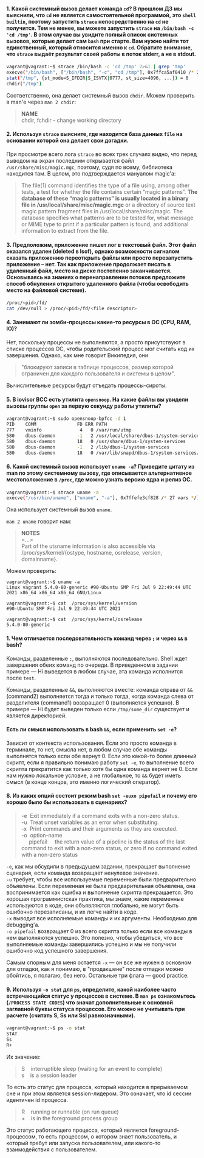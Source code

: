 
#### 1. Какой системный вызов делает команда `cd`? В прошлом ДЗ мы выяснили, что `cd` не является самостоятельной  программой, это `shell builtin`, поэтому запустить `strace` непосредственно на `cd` не получится. Тем не менее, вы можете запустить `strace` на `/bin/bash -c 'cd /tmp'`. В этом случае вы увидите полный список системных вызовов, которые делает сам `bash` при старте. Вам нужно найти тот единственный, который относится именно к `cd`. Обратите внимание, что `strace` выдаёт результат своей работы в поток stderr, а не в stdout.

````bash
vagrant@vagrant:~$ strace /bin/bash -c 'cd /tmp' 2>&1 | grep 'tmp'
execve("/bin/bash", ["/bin/bash", "-c", "cd /tmp"], 0x7ffca5af0410 /* 27 vars */) = 0
stat("/tmp", {st_mode=S_IFDIR|S_ISVTX|0777, st_size=4096, ...}) = 0
chdir("/tmp")
````

Соответственно, она делает системный вызов `chdir`. Можем проверить в man'е через `man 2 chdir`:
> **NAME**  
>       chdir, fchdir - change working directory

#### 2. Используя `strace` выясните, где находится база данных `file` на основании которой она делает свои догадки.

При просмотре всего лога `strace` во всех трех случаях видно, что перед выводом на экран последним открывается файл `/usr/share/misc/magic.mgc`, поэтому, судя по всему, библиотека находится там. В целом, это подтверждается мануалом magic'а:
> The file(1) command identifies the
     type of a file using, among other tests, a test for whether the
     file contains certain “magic patterns”.  **The database of these
     “magic patterns” is usually located in a binary file in
     /usr/local/share/misc/magic.mgc** or a directory of source text magic
     pattern fragment files in /usr/local/share/misc/magic.  The
     database specifies what patterns are to be tested for, what message
     or MIME type to print if a particular pattern is found, and
     additional information to extract from the file.

#### 3. Предположим, приложение пишет лог в текстовый файл. Этот файл оказался удален (deleted в lsof), однако возможности сигналом сказать приложению переоткрыть файлы или просто перезапустить приложение – нет. Так как приложение продолжает писать в удаленный файл, место на диске постепенно заканчивается. Основываясь на знаниях о перенаправлении потоков предложите способ обнуления открытого удаленного файла (чтобы освободить место на файловой системе).

````bash
/proc/<pid>/fd/
cat /dev/null > /proc/<pid>/fd/<file descriptor>
````

#### 4. Занимают ли зомби-процессы какие-то ресурсы в ОС (CPU, RAM, IO)?

Нет, поскольку процессы не выполняются, а просто присутствуют в списке процессов ОС, чтобы родительский процесс мог считать код их завершения. Однако, как мне говорит Википедия, они
> "блокируют записи в таблице процессов, размер которой ограничен для каждого пользователя и системы в целом".

Вычислительные ресурсы будут отъедать процессы-сироты.

#### 5. В iovisor BCC есть утилита `opensnoop`. На какие файлы вы увидели вызовы группы `open` за первую секунду работы утилиты?

````bash
vagrant@vagrant:~$ sudo opensnoop-bpfcc -d 1
PID    COMM               FD ERR PATH
777    vminfo              4   0 /var/run/utmp
580    dbus-daemon        -1   2 /usr/local/share/dbus-1/system-services
580    dbus-daemon        18   0 /usr/share/dbus-1/system-services
580    dbus-daemon        -1   2 /lib/dbus-1/system-services
580    dbus-daemon        18   0 /var/lib/snapd/dbus-1/system-services/
````

#### 6. Какой системный вызов использует `uname -a`? Приведите цитату из man по этому системному вызову, где описывается альтернативное местоположение в `/proc`, где можно узнать версию ядра и релиз ОС.

````bash
vagrant@vagrant:~$ strace uname -a
execve("/usr/bin/uname", ["uname", "-a"], 0x7ffefe3cf828 /* 27 vars */) = 0
````

Она использует системный вызов `uname`.

`man 2 uname` говорит нам:
> **NOTES**  
> <...>  
>        Part of the utsname information is also accessible via /proc/sys/kernel/{ostype, hostname, osrelease, version, domainname}.

Можем проверить:
```
vagrant@vagrant:~$ uname -a
Linux vagrant 5.4.0-80-generic #90-Ubuntu SMP Fri Jul 9 22:49:44 UTC 2021 x86_64 x86_64 x86_64 GNU/Linux

vagrant@vagrant:~$ cat  /proc/sys/kernel/version
#90-Ubuntu SMP Fri Jul 9 22:49:44 UTC 2021

vagrant@vagrant:~$ cat  /proc/sys/kernel/osrelease
5.4.0-80-generic
```

#### 1. Чем отличается последовательность команд через `;` и через `&&` в bash?

Команды, разделенные `;`, выполняются последовательно. Shell ждет завершения обеих команд по очереди. В приведенном в задании примере — Hi выведется в любом случае, эта команда исполнится после `test`.

Команды, разделенные `&&`, выполняются вместе: команда справа от `&&` (command2) выполняется тогда и только тогда, когда команда слева от разделителя (command1) возвращает 0 (выполняется успешно). В примере — Hi будет выведен только если `/tmp/some_dir` существует и является директорией.

#### Есть ли смысл использовать в bash `&&`, если применить `set -e`?

Зависит от контекста использования. Если это просто команда в терминале, то нет, смысла нет, в любом случае обе команды выполнятся только если обе вернут 0. Если это какой-то более длинный скрипт, если я правильно понимаю работу `set -e`, то выполнение всего скрипта прекратится как только хотя бы одна команда вернет не 0. Если нам нужно локальное условие, а не глобальное, то `&&` будет иметь смысл (в конце концов, это именно логический оператор).

#### 8. Из каких опций состоит режим bash `set -euxo pipefail` и почему его хорошо было бы использовать в сценариях?

> -e&nbsp;&nbsp;Exit immediately if a command exits with a non-zero status.  
> -u&nbsp;&nbsp;Treat unset variables as an error when substituting.  
> -x&nbsp;&nbsp;Print commands and their arguments as they are executed.  
> -o&nbsp;&nbsp;option-name  
> &nbsp;&nbsp;&nbsp;&nbsp;&nbsp;pipefail&nbsp;&nbsp;&nbsp;&nbsp;&nbsp;the return value of a pipeline is the status of the last command to exit with a non-zero status, or zero if no command exited with a non-zero status

`-e`, как мы обсудили в предыдущем задании, прекращает выполнение сценария, если команда возвращает ненулевое значение.  
`-u` требует, чтобы все используемые переменные были предварительно объявлены. Если переменная не была предварительная объявлена, она воспринимается как ошибка и выполнение скрипта прекращается. Это хорошая программистская практика, мы знаем, какие переменные используются в коде, они объявляются глобально, не могут быть ошибочно перезаписаны, и их легче найти в коде.  
`-x` выводит все исполняемые команды и их аргументы. Необходимо для debugging'а.  
`-o pipefail` возвращает 0 из всего скрипта только если все команды в нем выполняются успешно. Это полезно, чтобы убедиться, что все выполняемые команды завершились успешно и мы не получили ошибочно код успешного завершения.

Самым спорным для меня остается `-x` — он все же нужен в основном для отладки, как я понимаю, в "продакшене" после отладки можно обойтись, я полагаю, без него. Остальные три флага — good practice.

#### 9. Используя `-o stat` для `ps`, определите, какой наиболее часто встречающийся статус у процессов в системе. В `man ps` ознакомьтесь (`/PROCESS STATE CODES`) что значат дополнительные к основной заглавной буквы статуса процессов. Его можно не учитывать при расчете (считать S, Ss или Ssl равнозначными).

````bash
vagrant@vagrant:~$ ps -o stat
STAT
Ss
R+
````

Их значение:
> S&nbsp;&nbsp;&nbsp;&nbsp;interruptible sleep (waiting for an event to complete)  
> s&nbsp;&nbsp;&nbsp;&nbsp;is a session leader

То есть это статус для процесса, который находится в прерываемом сне и при этом является session-лидером. Это означает, что id сессии идентичен id процесса.

> R&nbsp;&nbsp;&nbsp;&nbsp;running or runnable (on run queue)  
> +&nbsp;&nbsp;&nbsp;&nbsp;is in the foreground process group

Это статус работающего процесса, который является foreground-процессом, то есть процессом, о котором знает пользователь, и который требут или запуска пользователем, или какого-то взаимодействия с пользователем.